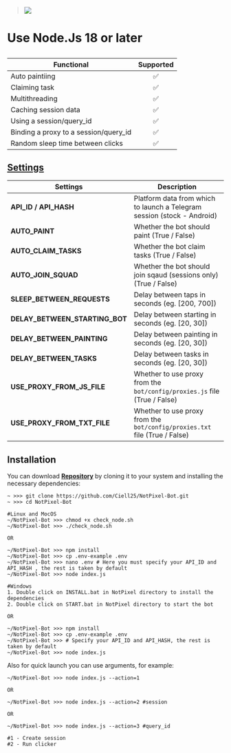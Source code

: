 > [<img src="https://img.shields.io/badge/Telegram-%40Me-orange">](https://t.me/Van_Qish)

# Use Node.Js 18 or later

## 

| Functional                            | Supported |
| ------------------------------------- | :-------: |
| Auto paintiing                        |    ✅     |
| Claiming task                         |    ✅     |
| Multithreading                        |    ✅     |
| Caching session data                  |    ✅     |
| Using a session/query_id              |    ✅     |
| Binding a proxy to a session/query_id |    ✅     |
| Random sleep time between clicks      |    ✅     |


## [Settings](https://github.com/Ciell25/NotPixel-Bot/blob/main/.env-example)

| Settings                       | Description                                                                |
| ------------------------------ | -------------------------------------------------------------------------- |
| **API_ID / API_HASH**          | Platform data from which to launch a Telegram session (stock - Android)    |
| **AUTO_PAINT**                 | Whether the bot should paint (True / False)                                |
| **AUTO_CLAIM_TASKS**           | Whether the bot claim tasks (True / False)                                 |
| **AUTO_JOIN_SQUAD**            | Whether the bot should join sqaud (sessions only) (True / False)           |
| **SLEEP_BETWEEN_REQUESTS**     | Delay between taps in seconds (eg. [200, 700])                             |
| **DELAY_BETWEEN_STARTING_BOT** | Delay between starting in seconds (eg. [20, 30])                           |
| **DELAY_BETWEEN_PAINTING**     | Delay between painting in seconds (eg. [20, 30])                           |
| **DELAY_BETWEEN_TASKS**        | Delay between tasks in seconds (eg. [20, 30])                              |
| **USE_PROXY_FROM_JS_FILE**     | Whether to use proxy from the `bot/config/proxies.js` file (True / False)  |
| **USE_PROXY_FROM_TXT_FILE**    | Whether to use proxy from the `bot/config/proxies.txt` file (True / False) |

## Installation

You can download [**Repository**](https://github.com/Ciell25/NotPixel-Bot.git) by cloning it to your system and installing the necessary dependencies:

```shell
~ >>> git clone https://github.com/Ciell25/NotPixel-Bot.git
~ >>> cd NotPixel-Bot

#Linux and MocOS
~/NotPixel-Bot >>> chmod +x check_node.sh
~/NotPixel-Bot >>> ./check_node.sh

OR

~/NotPixel-Bot >>> npm install
~/NotPixel-Bot >>> cp .env-example .env
~/NotPixel-Bot >>> nano .env # Here you must specify your API_ID and API_HASH , the rest is taken by default
~/NotPixel-Bot >>> node index.js

#Windows
1. Double click on INSTALL.bat in NotPixel directory to install the dependencies
2. Double click on START.bat in NotPixel directory to start the bot

OR

~/NotPixel-Bot >>> npm install
~/NotPixel-Bot >>> cp .env-example .env
~/NotPixel-Bot >>> # Specify your API_ID and API_HASH, the rest is taken by default
~/NotPixel-Bot >>> node index.js
```

Also for quick launch you can use arguments, for example:

```shell
~/NotPixel-Bot >>> node index.js --action=1

OR

~/NotPixel-Bot >>> node index.js --action=2 #session

OR

~/NotPixel-Bot >>> node index.js --action=3 #query_id

#1 - Create session
#2 - Run clicker
```
